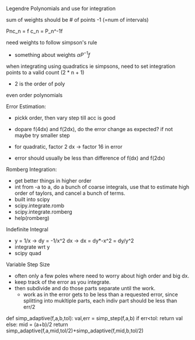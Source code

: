 Legendre Polynomials and use for integration

sum of weights should be # of points -1 (=num of intervals)

Pnc_n = f
c_n = P_n^-1f

need weights to follow simpson's rule
- something about weights $\alpha   P^{-1}f$

when integrating using quadratics ie simpsons, need to set integration points to a valid count (2 * n + 1)
- 2 is the order of poly

even order polynomials

Error Estimation:
- pickk order, then vary step till acc is good
- dopare f(4dx) and f(2dx), do the error change as expected? if not maybe try smaller step

- for quadratic, factor 2 dx -> factor 16 in error
- error should usually be less than difference of f(dx) and f(2dx)


Romberg Integration:
- get better things in higher order
- int from -a to a, do a bunch of coarse integrals, use that to estimate high order of taylors, and cancel a bunch of terms.
- built into scipy
- scipy.integrate.romb
- scipy.integrate.romberg
- help(romberg)


Indefinite Integral
- y = 1/x -> dy = -1/x^2 dx -> dx = dy*-x^2 = dy/y^2
- integrate wrt y
- scipy quad

Variable Step Size
- often only a few poles where need to worry about high order and big dx.
- keep track of the error as you integrate.
- then subdivide and do those parts separate until the work.
  - work as in the error gets to be less than a requested error, since splitting into mukltiple parts, each indiv part should be less than err/2

def simp_adaptive(f,a,b,tol):
  val,err = simp_step(f,a,b)
  if err<tol:
    return val
  else:
    mid = (a+b)/2
    return simp_adaptive(f,a,mid,tol/2)+simp_adaptive(f,mid,b,tol/2)

